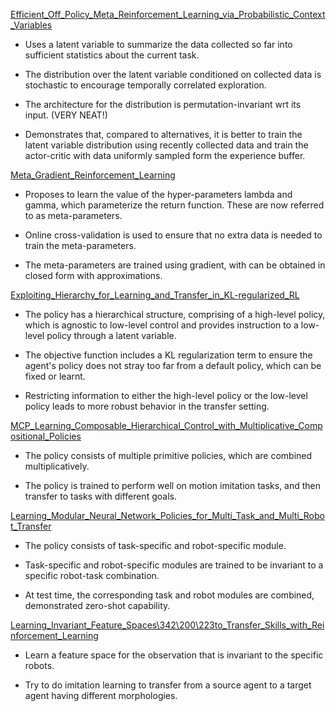 [Efficient_Off_Policy_Meta_Reinforcement_Learning_via_Probabilistic_Context_Variables](Efficient_Off_Policy_Meta_Reinforcement_Learning_via_Probabilistic_Context_Variables.pdf)

- Uses a latent variable to summarize the data collected so far into sufficient statistics about the current task.

- The distribution over the latent variable conditioned on collected data is stochastic to encourage temporally correlated exploration.

- The architecture for the distribution is permutation-invariant wrt its input. (VERY NEAT!)

- Demonstrates that, compared to alternatives, it is better to train the latent variable distribution using recently collected data and train the actor-critic with data uniformly sampled form the experience buffer.

[Meta_Gradient_Reinforcement_Learning](Meta_Gradient_Reinforcement_Learning.pdf)

- Proposes to learn the value of the hyper-parameters lambda and gamma, which parameterize the return function. These are now referred to as meta-parameters.

- Online cross-validation is used to ensure that no extra data is needed to train the meta-parameters.

- The meta-parameters are trained using gradient, with can be obtained in closed form with approximations.

[Exploiting_Hierarchy_for_Learning_and_Transfer_in_KL-regularized_RL](Exploiting_hierarchy_for_learning_and_transfer_in_KL_regularized_RL.pdf)

- The policy has a hierarchical structure, comprising of a high-level policy, which is agnostic to low-level control
and provides instruction to a low-level policy through a latent variable.

- The objective function includes a KL regularization term to ensure the agent's policy does not stray too far
from a default policy, which can be fixed or learnt.

- Restricting information to either the high-level policy or the low-level policy leads to more robust behavior
in the transfer setting.

[MCP_Learning_Composable_Hierarchical_Control_with_Multiplicative_Compositional_Policies](MCP_Learning_Composable_Hierarchical_Control_with_Multiplicative_Compositional_Policies.pdf)

- The policy consists of multiple primitive policies, which are combined multiplicatively.

- The policy is trained to perform well on motion imitation tasks, and then transfer to tasks with different goals.

[Learning_Modular_Neural_Network_Policies_for_Multi_Task_and_Multi_Robot_Transfer](Learning_Modular_Neural_Network_Policies_for_Multi_Task_and_Multi_Robot_Transfer.pdf)

- The policy consists of task-specific and robot-specific module.

- Task-specific and robot-specific modules are trained to be invariant to a specific robot-task combination.

- At test time, the corresponding task and robot modules are combined, demonstrated zero-shot capability.

[Learning_Invariant_Feature_Spaces\342\200\223to_Transfer_Skills_with_Reinforcement_Learning](Learning_Invariant_Feature_Spaces\342\200\223to_Transfer_Skills_with_Reinforcement_Learning.pdf)

- Learn a feature space for the observation that is invariant to the specific robots.

- Try to do imitation learning to transfer from a source agent to a target agent having different morphologies.



